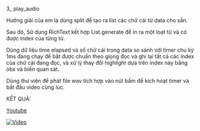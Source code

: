
3_ play_audio

Hướng giải của em là dùng split để tạo ra list các chữ cái từ data cho sẵn.

Sau đó, Sử dụng RichText kết hợp List.generate để in ra một loạt từ và có được index của từng từ.

Dùng dữ liệu time elapsed và số chữ cái trong data so sánh với timer chu kỳ 1ms đang chạy để bắt được chuẩn theo giọng đọc và ghi lại tất cả các index của chữ cái đang đọc, và xử lý thay đổi highlight dựa trên index này bằng obx và biến quan sát.

Dùng thư viện để phát file wav tích hợp vào nút bấm để kích hoạt timer và bắt đầu video cùng lúc.

KẾT QUẢ:

[Youtube](https://youtube.com/shorts/s-_N8uYktjE?si=8GM1kUkzO3ph0JuV)
  
  [![Video](https://img.youtube.com/vi/s-_N8uYktjE/0.jpg)](https://youtube.com/shorts/s-_N8uYktjE?si=8GM1kUkzO3ph0JuV)
